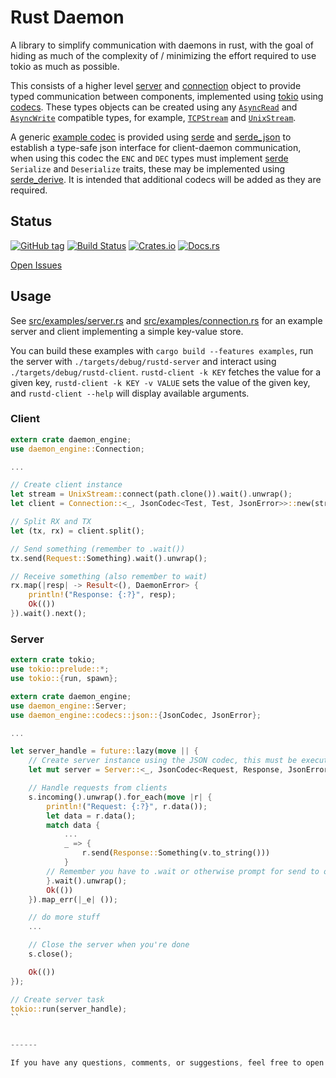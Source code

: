 # Rust Daemon

A library to simplify communication with daemons in rust, with the goal of hiding as much of the complexity of / minimizing the effort required to use tokio as much as possible.

This consists of a higher level [server]() and [connection]() object to provide typed communication between components, implemented using [tokio](https://github.com/tokio-rs/tokio) using [codecs](https://docs.rs/tokio/0.1.12/tokio/codec/index.html). These types objects can be created using any [`AsyncRead`](https://docs.rs/tokio/0.1.12/tokio/prelude/trait.AsyncRead.html) and [`AsyncWrite`](https://docs.rs/tokio/0.1.12/tokio/prelude/trait.AsyncWrite.html) compatible types, for example, [`TCPStream`](https://docs.rs/tokio/0.1.12/tokio/net/struct.TcpStream.html) and [`UnixStream`](https://docs.rs/tokio/0.1.12/tokio/net/struct.UnixStream.html).


A generic [example codec](src/codecs/json.rs) is provided using [serde](https://serde.rs/) and [serde_json](https://github.com/serde-rs/json) to establish a type-safe json interface for client-daemon communication, when using this codec the `ENC` and `DEC` types must implement [serde](https://serde.rs/) `Serialize` and `Deserialize` traits, these may be implemented using [serde_derive](https://serde.rs/derive.html). It is intended that additional codecs will be added as they are required.


## Status

[![GitHub tag](https://img.shields.io/github/tag/ryankurte/daemon-engine.svg)](https://github.com/ryankurte/daemon-engine)
[![Build Status](https://travis-ci.com/ryankurte/rust-daemon.svg?branch=master)](https://travis-ci.com/ryankurte/rust-daemon)
[![Crates.io](https://img.shields.io/crates/v/daemon-engine.svg)](https://crates.io/crates/daemon-engine)
[![Docs.rs](https://docs.rs/daemon-engine/badge.svg)](https://docs.rs/daemon-engine)

[Open Issues](https://github.com/ryankurte/rust-daemon/issues)


## Usage

See [src/examples/server.rs](src/examples/server.rs) and [src/examples/connection.rs](src/examples/client.rs) for an example server and client implementing a simple key-value store.

You can build these examples with `cargo build --features examples`, run the server with `./targets/debug/rustd-server` and interact using `./targets/debug/rustd-client`. `rustd-client -k KEY` fetches the value for a given key, `rustd-client -k KEY -v VALUE` sets the value of the given key, and `rustd-client --help` will display available arguments.


### Client
```rust
extern crate daemon_engine;
use daemon_engine::Connection;

...

// Create client instance
let stream = UnixStream::connect(path.clone()).wait().unwrap();
let client = Connection::<_, JsonCodec<Test, Test, JsonError>>::new(stream);

// Split RX and TX
let (tx, rx) = client.split();

// Send something (remember to .wait())
tx.send(Request::Something).wait().unwrap();

// Receive something (also remember to wait)
rx.map(|resp| -> Result<(), DaemonError> {
    println!("Response: {:?}", resp);
    Ok(())
}).wait().next();
```

### Server
```rust
extern crate tokio;
use tokio::prelude::*;
use tokio::{run, spawn};

extern crate daemon_engine;
use daemon_engine::Server;
use daemon_engine::codecs::json::{JsonCodec, JsonError};

...

let server_handle = future::lazy(move || {
    // Create server instance using the JSON codec, this must be executed from within a tokio context
    let mut server = Server::<_, JsonCodec<Request, Response, JsonError>>::new_unix(&server_path).unwrap();

    // Handle requests from clients
    s.incoming().unwrap().for_each(move |r| {
        println!("Request: {:?}", r.data());
        let data = r.data();
        match data {
            ...
            _ => {
                r.send(Response::Something(v.to_string()))
            }
        // Remember you have to .wait or otherwise prompt for send to occur
        }.wait().unwrap();
        Ok(())
    }).map_err(|_e| ());

    // do more stuff
    ...

    // Close the server when you're done
    s.close();

    Ok(())
});

// Create server task
tokio::run(server_handle);
``


------

If you have any questions, comments, or suggestions, feel free to open an issue or a pull request.
